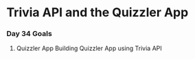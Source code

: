 # Trivia API and the Quizzler App

### Day 34 Goals

1. Quizzler App
   Building Quizzler App using Trivia API
